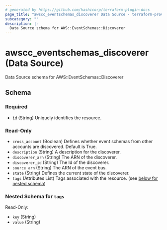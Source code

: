 ```yaml
---
# generated by https://github.com/hashicorp/terraform-plugin-docs
page_title: "awscc_eventschemas_discoverer Data Source - terraform-provider-awscc"
subcategory: ""
description: |-
  Data Source schema for AWS::EventSchemas::Discoverer
---
```


# awscc_eventschemas_discoverer (Data Source)

Data Source schema for AWS::EventSchemas::Discoverer



<!-- schema generated by tfplugindocs -->
## Schema

### Required

- `id` (String) Uniquely identifies the resource.

### Read-Only

- `cross_account` (Boolean) Defines whether event schemas from other accounts are discovered. Default is True.
- `description` (String) A description for the discoverer.
- `discoverer_arn` (String) The ARN of the discoverer.
- `discoverer_id` (String) The Id of the discoverer.
- `source_arn` (String) The ARN of the event bus.
- `state` (String) Defines the current state of the discoverer.
- `tags` (Attributes List) Tags associated with the resource. (see [below for nested schema](#nestedatt--tags))

<a id="nestedatt--tags"></a>
### Nested Schema for `tags`

Read-Only:

- `key` (String)
- `value` (String)
